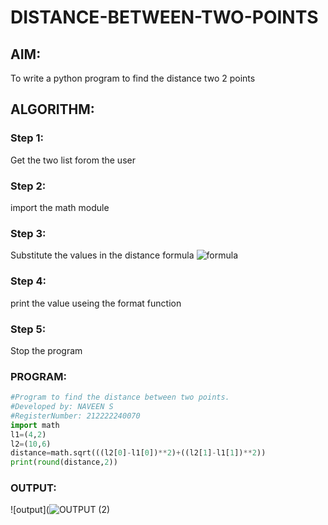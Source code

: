 # DISTANCE-BETWEEN-TWO-POINTS

## AIM:
To write a python program to find the distance two 2 points

## ALGORITHM:
### Step 1: 
Get the two list forom the user

### Step 2: 
import the math module

### Step 3: 
Substitute the values in the distance formula ![formula](![FORMULA](https://github.com/Naveensrinivasan07/DISTANCE-BETWEEN-TWO-POINTS/assets/119475891/61026b6e-d09c-41a1-80ed-e6b81ea24f63)
)

### Step 4: 
print the value useing the format function

### Step 5: 
Stop the program

### PROGRAM:
```python
#Program to find the distance between two points.
#Developed by: NAVEEN S
#RegisterNumber: 212222240070
import math
l1=(4,2)
l2=(10,6)
distance=math.sqrt(((l2[0]-l1[0])**2)+((l2[1]-l1[1])**2))
print(round(distance,2))
```
### OUTPUT:
![output](![OUTPUT (2)](https://github.com/Naveensrinivasan07/DISTANCE-BETWEEN-TWO-POINTS/assets/119475891/4ac760f6-08d7-44b3-8715-9e1753dbd772)


